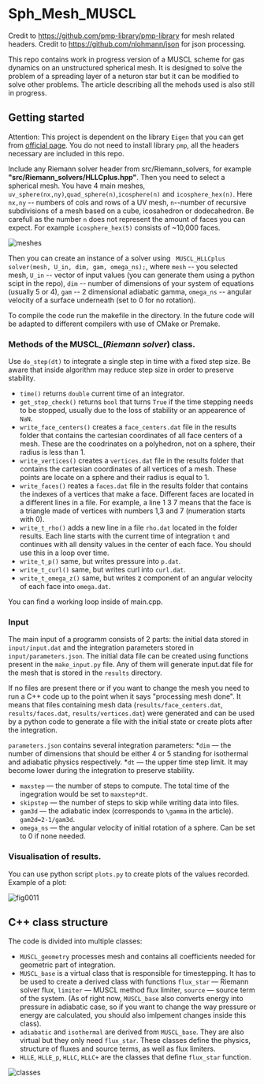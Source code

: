 # Sph_Mesh_MUSCL

Credit to https://github.com/pmp-library/pmp-library for mesh related headers.
Credit to https://github.com/nlohmann/json for json processing.

This repo contains work in progress version of a MUSCL scheme for gas dynamics on an unstructured spherical mesh. 
It is designed to solve the problem of a spreading layer of a neturon star but it can be modified to solve other problems.
The article describing all the mehods used is also still in progress.

## Getting started

Attention: This project is dependent on the library `Eigen` that you can get from [official page](https://eigen.tuxfamily.org/index.php?title=Main_Page).
You do not need to install library `pmp`, all the headers necessary are included in this repo.

Include any Riemann solver header from src/Riemann_solvers, for example **"src/Riemann_solvers/HLLCplus.hpp"**.
Then you need to select a spherical mesh. You have 4 main meshes, `uv_sphere(nx,ny)`,`quad_sphere(n)`,`icosphere(n)` and `icosphere_hex(n)`.
Here `nx,ny` -- numbers of cols and rows of a UV mesh, `n`--number of recursive subdivisions of a mesh based on a cube, icosahedron or dodecahedron.
Be carefull as the number `n` does not represent the amount of faces you can expect. For example `icosphere_hex(5)` consists of ~10,000 faces.

![meshes](https://github.com/TURBOLOSE/MUSCL-scheme-on-spherical-mesh-WIP/assets/129312616/90ebcd68-58cc-4d32-9901-dc25b40b90a6)

Then you can create an instance of a solver using ` MUSCL_HLLCplus solver(mesh, U_in, dim, gam, omega_ns);`, 
where `mesh` -- you selected mesh, `U_in` -- vector of input values (you can generate them using a python scipt in the repo), `dim` -- number of dimensions of your system of equations (usually 5 or 4),
`gam` -- 2 dimensional adiabatic gamma, `omega_ns` -- angular velocity of a surface underneath (set to 0 for no rotation).

To compile the code run the makefile in the directory. In the future code will be adapted to different compilers with use of CMake or Premake.

### Methods of the MUSCL_(*Riemann solver*) class. 
Use `do_step(dt)` to integrate a single step in time with a fixed step size. Be aware that inside algorithm may reduce step size in order to preserve stability.

* `time()` returns `double` current time of an integrator.
* `get_stop_check()` returns `bool` that turns `True` if the time stepping needs to be stopped, usually due to the loss of stability or an appearence of `NaN`.
* `write_face_centers()` creates a `face_centers.dat` file in the results folder that contains the cartesian coordinates of all face centers of a mesh. 
 These are the coodrinates on a polyhedron, not on a sphere, their radius is less than 1.
 * `write_vertices()` creates a `vertices.dat` file in the results folder that contains the cartesian coordinates of all vertices of a mesh.
 These points are locate on a sphere and their radius is equal to 1.
 * `write_faces()` reates a `faces.dat` file in the results folder that contains the indexes of a vertices that make a face.
 Different faces are located in a different lines in a file. For example, a line 1 3 7 means that the face is a triangle made of vertices with numbers 1,3 and 7 (numeration starts with 0).
 * `write_t_rho()` adds a new line in a file `rho.dat` located in the folder results. Each line starts with the current time of integration `t` and continues with all density values in the center of each face.
 You should use this in a loop over time.
 * `write_t_p()` same, but writes pressure into `p.dat`.
 * `write_t_curl()` same, but writes curl into `curl.dat`.
 * `write_t_omega_z()` same, but writes z component of an angular velocity of each face into `omega.dat`.

 You can find a working loop inside of main.cpp.

 ### Input
 The main input of a programm consists of 2 parts: the initial data stored in `input/input.dat` and the integration parameters stored in `input/parameters.json`. The initial data file can be created using functions present in the `make_input.py` file. Any of them will generate input.dat file for the mesh that is stored in the `results` directory.
 
 If no files are present there or if you want to change the mesh you need to run a C++ code up to the point when it says "processing mesh done". It means that files containing mesh data (`results/face_centers.dat`, `results/faces.dat`, `results/vertices.dat`) were generated and can be used by a python code to generate a file with the initial state or create plots after the integration.

 `parameters.json` contains several integration parameters:
 *`dim` — the number of dimensions that should be either 4 or 5 standing for isothermal and adiabatic physics respectively.
 *`dt` — the upper time step limit. It may become lower during the integration to preserve stability.
 * `maxstep` — the number of steps to compute. The total time of the ingegration would be set to `maxstep*dt`.
 * `skipstep` — the number of steps to skip while writing data into files.
 * `gam3d` — the adiabatic index (corresponds to `\gamma` in the article). `gam2d=2-1/gam3d`.
 * `omega_ns` — the angular velocity of initial rotation of a sphere. Can be set to 0 if none needed.

 
 
### Visualisation of results.
You can use python script `plots.py` to create plots of the values recorded. Example of a plot:

![fig0011](https://github.com/TURBOLOSE/MUSCL-scheme-on-spherical-mesh-WIP/assets/129312616/e986f42c-cb2e-4af0-819b-3a204be2fb5e)

## C++ class structure

The code is divided into multiple classes:
* `MUSCL_geometry` processes mesh and contains all coefficients needed for geometric part of integration.
* `MUSCL_base` is a virtual class that is responsible for timestepping. It has to be used to create a derived class with functions `flux_star` — Riemann solver flux, `limiter` — MUSCL method flux limiter, `source` — source term of the system. (As of right now, `MUSCL_base` also converts energy into pressure in adiabatic case, so if you want to change the way pressure or energy are calculated, you should also imlpement changes inside this class).
* `adiabatic` and `isothermal` are derived from  `MUSCL_base`. They are also virtual but they only need `flux_star`. These classes define the physics, structure of fluxes and source terms, as well as flux limiters.
* `HLLE`, `HLLE_p`, `HLLC`, `HLLC+` are the classes that define `flux_star` function. 


![classes](https://github.com/TURBOLOSE/MUSCL-scheme-on-spherical-mesh-WIP/assets/129312616/41918eb6-6dee-4481-8654-af82b6d903ed)

